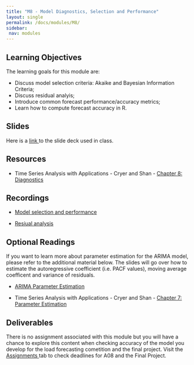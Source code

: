 ```yaml
---
title: "M8 - Model Diagnostics, Selection and Performance"
layout: single
permalink: /docs/modules/M8/
sidebar:
 nav: modules
---
```


## Learning Objectives

The learning goals for this module are: <br>

* Discuss model selection criteria: Akaike and Bayesian Information Criteria; <br>
* Discuss residual analyis; <br>
* Introduce common forecast performance/accuracy metrics; <br>
* Learn how to compute forecast accuracy in R. <br>

## Slides

Here is a <a href="/docs/modules/PPTS/TSA_S24_M8_Model_Diagnostics.pdf" > link </a> to the slide deck used in class.


## Resources

*  Time Series Analysis with Applications - Cryer and Shan - <a href="/docs/modules/readings/M8_TSA-cryer-ch8.pdf" > Chapter 8: Diagnostics </a> <br>

## Recordings

* [Model selection and performance](https://www.youtube.com/embed/jEQDyTvRmiU) <br>

* [Resiual analysis](https://www.youtube.com/embed/XcCSXDu4Fx8) <br>

## Optional Readings

If you want to learn more about parameter estimation for the ARIMA model, please refer to the additional material below.  The slides will go over how to estimate the autoregressive coefficient (i.e. PACF values), moving average coefficent and variance of residuals.

* <a href="/docs/modules/PPTS/TSA_S24_M8.1_Parameter_Estimation.pdf" > ARIMA Parameter Estimation </a> 

*  Time Series Analysis with Applications - Cryer and Shan - <a href="/docs/modules/readings/M8_TSA-cryer-ch7.pdf" > Chapter 7: Parameter Estimation </a> <br>

## Deliverables

There is no assignment associated with this module but you will have a chance to explore this content when checking accuracy of the model you develop for the load forecasting cometition and the final project. Visit the <a href="/_pages/assignments/" > Assignments </a> tab to check deadlines for A08 and the Final Project.

<!-- For this module you will complete [Assignment 8](). The due date for A8 is March 27. 
-->

